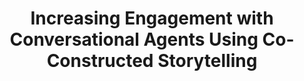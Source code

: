 ---
name: "Increasing Engagement With Conversational Agents Using"
title: "Increasing Engagement with Conversational Agents Using Co-Constructed Storytelling"
journal: "journal name" 
project: null
event: "Eighth workshop on Intelligent Narrative Technologies (Int8)"
authors:
- name: "Battaglino, C."
- name: "Bickmore, T."
year: 2015
resources:
- name: "int8-2015"
  src: "int8-2015.pdf"
external_url: null
draft: false 
headless: true
---
